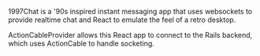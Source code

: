 1997Chat is a '90s inspired instant messaging app that uses websockets to provide realtime chat and React to emulate the feel of a retro desktop.

ActionCableProvider allows this React app to connect to the Rails backend, which uses ActionCable to handle socketing.
